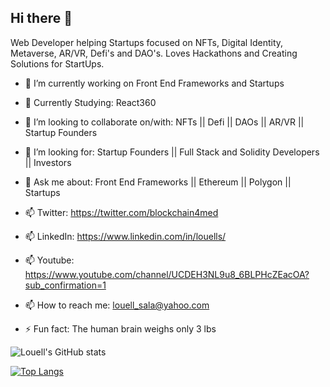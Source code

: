 ## Hi there 👋

Web Developer helping Startups focused on NFTs, Digital Identity, Metaverse, AR/VR, Defi's and DAO's. Loves Hackathons and Creating Solutions for StartUps. 

- 🔭 I’m currently working on Front End Frameworks and Startups
- 🌱 Currently Studying: React360 
- 👯 I’m looking to collaborate on/with: NFTs || Defi || DAOs || AR/VR || Startup Founders
- 🔮 I’m looking for: Startup Founders || Full Stack and Solidity Developers || Investors  
- 💬 Ask me about: Front End Frameworks || Ethereum || Polygon || Startups 
- 📫 Twitter: https://twitter.com/blockchain4med
- 📫 LinkedIn: https://www.linkedin.com/in/louells/
- 📫 Youtube: https://www.youtube.com/channel/UCDEH3NL9u8_6BLPHcZEacOA?sub_confirmation=1
- 📫 How to reach me: louell_sala@yahoo.com

- ⚡ Fun fact: The human brain weighs only 3 lbs

![Louell's GitHub stats](https://github-readme-stats.vercel.app/api?username=Alchemist21&show_icons=true&theme=radical)


[![Top Langs](https://github-readme-stats.vercel.app/api/top-langs/?username=Alchemist21&layout=compact)](https://github.com/anuraghazra/github-readme-stats)



<!--
**Alchemist21/Alchemist21** is a ✨ _special_ ✨ repository because its `README.md` (this file) appears on your GitHub profile.

Here are some ideas to get you started:

- 🔭 I’m currently working on ...
- 🌱 I’m currently learning ...
- 👯 I’m looking to collaborate on ...
- 🤔 I’m looking for help with ...
- 💬 Ask me about ...
- 📫 How to reach me: ...
- 😄 Pronouns: ...
- ⚡ Fun fact: ...
-->
